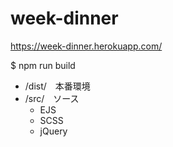 # week-dinner
https://week-dinner.herokuapp.com/

$ npm run build

- /dist/　本番環境
- /src/　ソース
  - EJS
  - SCSS
  - jQuery

